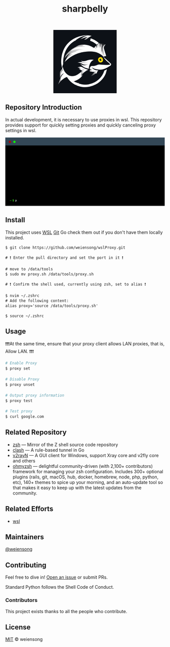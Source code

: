 <h1 align="center">sharpbelly</h1>



<p align="center">
<img src="https://img.shields.io/badge/license_-MIT-blue" alt=""> <img src="https://img.shields.io/badge/shell-grey" alt=""> <img src="https://img.shields.io/badge/zsh-grey" alt="">  <img src="https://img.shields.io/badge/bash-grey" alt=""> 
</p>

<p align="center">
    <img src=sharpbelly.png height="200" width="200" alt="">
</p>

## Repository Introduction

In actual development, it is necessary to use proxies in wsl. This repository provides support for quickly setting proxies and quickly canceling proxy settings in wsl.  
<p align="center"><img src=terminal.gif alt=""></p>


## Install

This project uses [WSL](https://learn.microsoft.com/en-us/windows/wsl/install) [Git](https://git-scm.com/) Go check them out if you don't have them locally installed.   

```shell
$ git clone https://github.com/weiensong/wslProxy.git

# ❗ Enter the pull directory and set the port in it ❗

# move to /data/tools
$ sudo mv proxy.sh /data/tools/proxy.sh

# ❗ Confirm the shell used, currently using zsh, set to alias ❗

$ nvim ~/.zshrc
# Add the following content:
alias proxy='source /data/tools/proxy.sh'

$ source ~/.zshrc
```


## Usage
❗❗❗At the same time, ensure that your proxy client allows LAN proxies, that is, Allow LAN. ❗❗❗
```sh
# Enable Proxy
$ proxy set

# Disable Proxy
$ proxy unset

# Output proxy information
$ proxy test

# Test proxy
$ curl google.com
```

## Related Repository

- [zsh](https://github.com/zsh-users/zsh) — Mirror of the Z shell source code repository
- [clash](https://github.com/Dreamacro/clash) — A rule-based tunnel in Go
- [v2rayN](https://github.com/2dust/v2rayN) — A GUI client for Windows, support Xray core and v2fly core and others
- [ohmyzsh](https://github.com/ohmyzsh/ohmyzsh) — delightful community-driven (with 2,100+ contributors) framework for managing your zsh configuration. Includes 300+ optional plugins (rails, git, macOS, hub, docker, homebrew, node, php, python, etc), 140+ themes to spice up your morning, and an auto-update tool so that makes it easy to keep up with the latest updates from the community.



## Related Efforts

- [wsl](https://learn.microsoft.com/en-us/windows/wsl/install)



## Maintainers

[@weiensong](https://github.com/weiensong)


## Contributing

Feel free to dive in! [Open an issue](https://github.com/weiensong/wslProxy/issues) or submit PRs.

Standard Python follows the Shell Code of Conduct.

### Contributors

This project exists thanks to all the people who contribute.


## License

[MIT](https://github.com/weiensong/weiensong/blob/main/.universal/LICENSE) © weiensong


